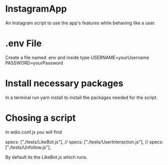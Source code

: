# InstagramApp

An Instagram script to use the app's features while behaving like a user.

# .env File

Create a file named .env and inside type
USERNAME=yourUsername
PASSWORD=yourPassword

# Install necessary packages

In a terminal run yarn install to install the packages needed for the script.

# Chosing a script

In wdio.conf.js you will find

  specs: ["./tests/LikeBot.js"],
  // specs: ["./tests/UserInteraction.js"],
  // specs: ["./tests/Unfollow.js"],

By default its the LikeBot.js which runs.
  

